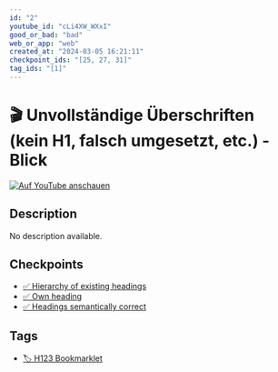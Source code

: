 ```yaml
---
id: "2"
youtube_id: "cLi4XW_WXxI"
good_or_bad: "bad"
web_or_app: "web"
created_at: "2024-03-05 16:21:11"
checkpoint_ids: "[25, 27, 31]"
tag_ids: "[1]"
---
```


# 🎬 Unvollständige Überschriften (kein H1, falsch umgesetzt, etc.) - Blick

[![Auf YouTube anschauen](https://img.youtube.com/vi/cLi4XW_WXxI/sddefault.jpg)](https://youtu.be/cLi4XW_WXxI)

## Description

No description available.

## Checkpoints

- [✅ Hierarchy of existing headings](/en/wcag/1.3.1a-headings-structure/hierarchy-of-existing-headings)
- [✅ Own heading](/en/wcag/1.3.1a-headings-structure/own-heading)
- [✅ Headings semantically correct](/en/wcag/1.3.1a-headings-structure/headings-semantically-correct)

## Tags

- [🏷️ H123 Bookmarklet](/en/tags/h123-bookmarklet)
